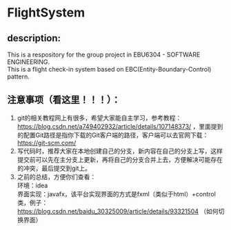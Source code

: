 # FlightSystem
description:
---
This is a respository for the group project in EBU6304 - SOFTWARE ENGINEERING.  
This is a flight check-in system based on EBC(Entity-Boundary-Control) pattern.

注意事项（看这里！！！）：
---
1. git的相关教程网上有很多，希望大家能自主学习，参考教程：https://blog.csdn.net/a749402932/article/details/107148373/ ，里面提到的配置Git路径是指你下载的Git客户端的路径，客户端可以去官网下载：https://git-scm.com/
2. 写代码时，推荐大家在本地创建自己的分支，新内容在自己的分支上写，这样提交前可以先在主分支上更新，再将自己的分支合并上去，方便解决可能存在的冲突，最后提交到git上。
3. 之前的总结，方便你们查看：  
环境：idea  
界面实现：javafx，该平台实现界面的方式是fxml（类似于html）+control类，例子：https://blog.csdn.net/baidu_30325009/article/details/93321504 （如何切换界面）
